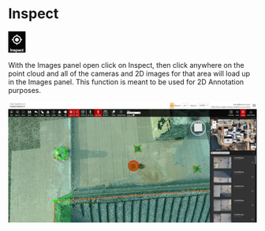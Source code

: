 # Inspect

![](../.gitbook/assets/inspect-icon.gif)

With the Images panel open click on Inspect, then click anywhere on the point cloud and all of the cameras and 2D images for that area will load up in the Images panel. This function is meant to be used for 2D Annotation purposes.

![](../.gitbook/assets/2018-09-14_16-10-02.jpg)

